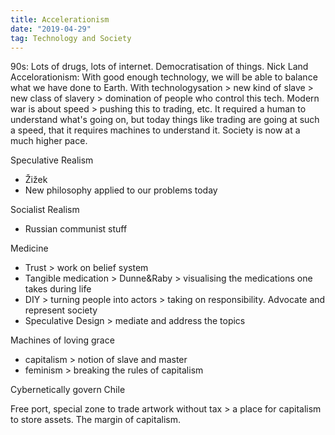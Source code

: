 ```yaml
---
title: Accelerationism
date: "2019-04-29"
tag: Technology and Society
---
```


90s: Lots of drugs, lots of internet. Democratisation of things.
Nick Land
Accelorationism: With good enough technology, we will be able to balance what we have done to Earth.
With technologysation \> new kind of slave \> new class of slavery \> domination of people who control this tech.
Modern war is about speed \> pushing this to trading, etc. It required a human to understand what's going on, but today things like trading are going at such a speed, that it requires machines to understand it. Society is now at a much higher pace.

Speculative Realism
-  Žižek
- New philosophy applied to our problems today

Socialist Realism
- Russian communist stuff


Medicine
- Trust \> work on belief system
- Tangible medication \> Dunne&Raby \> visualising the medications one takes during life
- DIY \> turning people into actors \> taking on responsibility. Advocate and represent society
- Speculative Design \> mediate and address the topics


Machines of loving grace
- capitalism \> notion of slave and master
- feminism \> breaking the rules of capitalism

Cybernetically govern Chile

Free port, special zone to trade artwork without tax \> a place for capitalism to store assets. The margin of capitalism.
